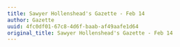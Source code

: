 ```yaml
---
title: Sawyer Hollenshead's Gazette - Feb 14
author: Gazette
uuid: 4fc0df01-67c8-4d6f-baab-af49aafe1d64
original_title: Sawyer Hollenshead's Gazette - Feb 14
---
```


